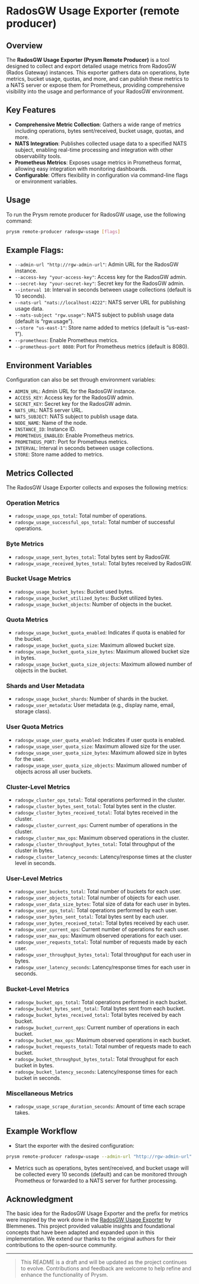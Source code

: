 # RadosGW Usage Exporter (remote producer)

## Overview

The **RadosGW Usage Exporter (Prysm Remote Producer)** is a tool designed to
collect and export detailed usage metrics from RadosGW (Rados Gateway)
instances. This exporter gathers data on operations, byte metrics, bucket usage,
quotas, and more, and can publish these metrics to a NATS server or expose them
for Prometheus, providing comprehensive visibility into the usage and
performance of your RadosGW environment.

## Key Features

- **Comprehensive Metric Collection**: Gathers a wide range of metrics including
  operations, bytes sent/received, bucket usage, quotas, and more.
- **NATS Integration**: Publishes collected usage data to a specified NATS
  subject, enabling real-time processing and integration with other
  observability tools.
- **Prometheus Metrics**: Exposes usage metrics in Prometheus format, allowing
  easy integration with monitoring dashboards.
- **Configurable**: Offers flexibility in configuration via command-line flags
  or environment variables.

## Usage

To run the Prysm remote producer for RadosGW usage, use the following command:

```bash
prysm remote-producer radosgw-usage [flags]
```

## Example Flags:

- `--admin-url "http://rgw-admin-url"`: Admin URL for the RadosGW instance.
- `--access-key "your-access-key"`: Access key for the RadosGW admin.
- `--secret-key "your-secret-key"`: Secret key for the RadosGW admin.
- `--interval 10`: Interval in seconds between usage collections (default is 10
  seconds).
- `--nats-url "nats://localhost:4222"`: NATS server URL for publishing usage
  data.
- `--nats-subject "rgw.usage"`: NATS subject to publish usage data (default is
  “rgw.usage”).
- `--store "us-east-1"`: Store name added to metrics (default is “us-east-1”).
- `--prometheus`: Enable Prometheus metrics.
- `--prometheus-port 8080`: Port for Prometheus metrics (default is 8080).

## Environment Variables

Configuration can also be set through environment variables:

- `ADMIN_URL`: Admin URL for the RadosGW instance.
- `ACCESS_KEY`: Access key for the RadosGW admin.
- `SECRET_KEY`: Secret key for the RadosGW admin.
- `NATS_URL`: NATS server URL.
- `NATS_SUBJECT`: NATS subject to publish usage data.
- `NODE_NAME`: Name of the node.
- `INSTANCE_ID`: Instance ID.
- `PROMETHEUS_ENABLED`: Enable Prometheus metrics.
- `PROMETHEUS_PORT`: Port for Prometheus metrics.
- `INTERVAL`: Interval in seconds between usage collections.
- `STORE`: Store name added to metrics.

## Metrics Collected

The RadosGW Usage Exporter collects and exposes the following metrics:

### Operation Metrics

- `radosgw_usage_ops_total`: Total number of operations.
- `radosgw_usage_successful_ops_total`: Total number of successful operations.

### Byte Metrics

- `radosgw_usage_sent_bytes_total`: Total bytes sent by RadosGW.
- `radosgw_usage_received_bytes_total`: Total bytes received by RadosGW.

### Bucket Usage Metrics

- `radosgw_usage_bucket_bytes`: Bucket used bytes.
- `radosgw_usage_bucket_utilized_bytes`: Bucket utilized bytes.
- `radosgw_usage_bucket_objects`: Number of objects in the bucket.

### Quota Metrics

- `radosgw_usage_bucket_quota_enabled`: Indicates if quota is enabled for the
  bucket.
- `radosgw_usage_bucket_quota_size`: Maximum allowed bucket size.
- `radosgw_usage_bucket_quota_size_bytes`: Maximum allowed bucket size in bytes.
- `radosgw_usage_bucket_quota_size_objects`: Maximum allowed number of objects
  in the bucket.

### Shards and User Metadata

- `radosgw_usage_bucket_shards`: Number of shards in the bucket.
- `radosgw_user_metadata`: User metadata (e.g., display name, email, storage
  class).

### User Quota Metrics

- `radosgw_usage_user_quota_enabled`: Indicates if user quota is enabled.
- `radosgw_usage_user_quota_size`: Maximum allowed size for the user.
- `radosgw_usage_user_quota_size_bytes`: Maximum allowed size in bytes for the
  user.
- `radosgw_usage_user_quota_size_objects`: Maximum allowed number of objects
  across all user buckets.

### Cluster-Level Metrics

- `radosgw_cluster_ops_total`: Total operations performed in the cluster.
- `radosgw_cluster_bytes_sent_total`: Total bytes sent in the cluster.
- `radosgw_cluster_bytes_received_total`: Total bytes received in the cluster.
- `radosgw_cluster_current_ops`: Current number of operations in the cluster.
- `radosgw_cluster_max_ops`: Maximum observed operations in the cluster.
- `radosgw_cluster_throughput_bytes_total`: Total throughput of the cluster in
  bytes.
- `radosgw_cluster_latency_seconds`: Latency/response times at the cluster level
  in seconds.

### User-Level Metrics

- `radosgw_user_buckets_total`: Total number of buckets for each user.
- `radosgw_user_objects_total`: Total number of objects for each user.
- `radosgw_user_data_size_bytes`: Total size of data for each user in bytes.
- `radosgw_user_ops_total`: Total operations performed by each user.
- `radosgw_user_bytes_sent_total`: Total bytes sent by each user.
- `radosgw_user_bytes_received_total`: Total bytes received by each user.
- `radosgw_user_current_ops`: Current number of operations for each user.
- `radosgw_user_max_ops`: Maximum observed operations for each user.
- `radosgw_user_requests_total`: Total number of requests made by each user.
- `radosgw_user_throughput_bytes_total`: Total throughput for each user in
  bytes.
- `radosgw_user_latency_seconds`: Latency/response times for each user in
  seconds.

### Bucket-Level Metrics

- `radosgw_bucket_ops_total`: Total operations performed in each bucket.
- `radosgw_bucket_bytes_sent_total`: Total bytes sent from each bucket.
- `radosgw_bucket_bytes_received_total`: Total bytes received by each bucket.
- `radosgw_bucket_current_ops`: Current number of operations in each bucket.
- `radosgw_bucket_max_ops`: Maximum observed operations in each bucket.
- `radosgw_bucket_requests_total`: Total number of requests made to each bucket.
- `radosgw_bucket_throughput_bytes_total`: Total throughput for each bucket in
  bytes.
- `radosgw_bucket_latency_seconds`: Latency/response times for each bucket in
  seconds.

### Miscellaneous Metrics

- `radosgw_usage_scrape_duration_seconds`: Amount of time each scrape takes.

## Example Workflow

- Start the exporter with the desired configuration:

```bash
prysm remote-producer radosgw-usage --admin-url "http://rgw-admin-url" --access-key "your-access-key" --secret-key "your-secret-key" --nats-url "nats://localhost:4222" --prometheus --prometheus-port 8080
```

- Metrics such as operations, bytes sent/received, and bucket usage will be
  collected every 10 seconds (default) and can be monitored through Prometheus
  or forwarded to a NATS server for further processing.

## Acknowledgment

The basic idea for the RadosGW Usage Exporter and the prefix for metrics were
inspired by the work done in the
[RadosGW Usage Exporter](https://github.com/blemmenes/radosgw_usage_exporter) by
Blemmenes. This project provided valuable insights and foundational concepts
that have been adapted and expanded upon in this implementation. We extend our
thanks to the original authors for their contributions to the open-source
community.

---

> This README is a draft and will be updated as the project continues to evolve.
> Contributions and feedback are welcome to help refine and enhance the
> functionality of Prysm.
